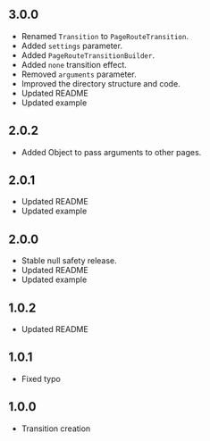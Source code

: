 ## 3.0.0

* Renamed `Transition` to `PageRouteTransition`.
* Added `settings` parameter.
* Added `PageRouteTransitionBuilder`.
* Added `none` transition effect.
* Removed `arguments` parameter.
* Improved the directory structure and code.
* Updated README
* Updated example

## 2.0.2

* Added Object to pass arguments to other pages.


## 2.0.1

* Updated README
* Updated example

## 2.0.0

* Stable null safety release.
* Updated README
* Updated example

## 1.0.2

* Updated README

## 1.0.1

* Fixed typo

## 1.0.0

* Transition creation

